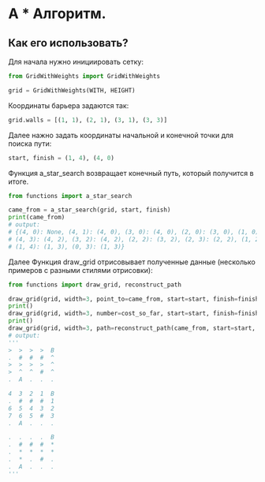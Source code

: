 # A * Алгоритм.

## Как его использовать?

Для начала нужно инициировать сетку:
```python
from GridWithWeights import GridWithWeights

grid = GridWithWeights(WITH, HEIGHT)
```
Координаты барьера задаются так:
```python
grid.walls = [(1, 1), (2, 1), (3, 1), (3, 3)]
```
Далее нажно задать координаты начальной и конечной точки для поиска пути:
```python
start, finish = (1, 4), (4, 0)
```
Функция a_star_search возвращает конечный путь, который получится в итоге.
```python
from functions import a_star_search

came_from = a_star_search(grid, start, finish)
print(came_from)
# output: 
# {(4, 0): None, (4, 1): (4, 0), (3, 0): (4, 0), (2, 0): (3, 0), (1, 0): (2, 0), (0, 0): (1, 0), (4, 2): (4, 1), 
# (4, 3): (4, 2), (3, 2): (4, 2), (2, 2): (3, 2), (2, 3): (2, 2), (1, 2): (2, 2), (0, 2): (1, 2), (1, 3): (1, 2), 
# (1, 4): (1, 3), (0, 3): (1, 3)}

```
Далее Функция draw_grid отрисовывает полученные данные (несколько примеров с разными стилями отрисовки):
```python
from functions import draw_grid, reconstruct_path

draw_grid(grid, width=3, point_to=came_from, start=start, finish=finish)
print()
draw_grid(grid, width=3, number=cost_so_far, start=start, finish=finish)
print()
draw_grid(grid, width=3, path=reconstruct_path(came_from, start=start, finish=finish), start=start, finish=finish)
# output:
'''
>  >  >  >  B
.  #  #  #  ^
>  >  >  >  ^
>  ^  ^  #  ^
.  A  .  .  .

4  3  2  1  B
.  #  #  #  1
6  5  4  3  2
7  6  5  #  3
.  A  .  .  .

.  .  .  .  B
.  #  #  #  *
.  *  *  *  *
.  *  .  #  .
.  A  .  .  .
''' 

```